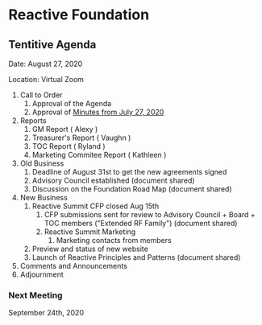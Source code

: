 # Reactive Foundation

## Tentitive Agenda

Date: August 27, 2020

Location: Virtual Zoom

1. Call to Order  
    1. Approval of the Agenda
    1. Approval of [Minutes from July 27, 2020](https://github.com/reactivefoundation/foundation/blob/master/meetings/2020-07-30/minutes.md)
1. Reports
    1. GM Report ( Alexy )
    1. Treasurer's Report ( Vaughn )
    1. TOC Report ( Ryland )
    1. Marketing Commitee Report ( Kathleen )
1. Old Business
    1. Deadline of August 31st to get the new agreements signed
    1. Advisory Council established (document shared)
    1. Discussion on the Foundation Road Map (document shared)
1. New Business
    1. Reactive Summit CFP closed Aug 15th
        1. CFP submissions sent for review to Advisory Council + Board + TOC members ("Extended RF Family") (document shared)
        1. Reactive Summit Marketing
            1. Marketing contacts from members
    1. Preview and status of new website
    1. Launch of Reactive Principles and Patterns (document shared)
1. Comments and Announcements
1. Adjournment

### Next Meeting 
September 24th, 2020
